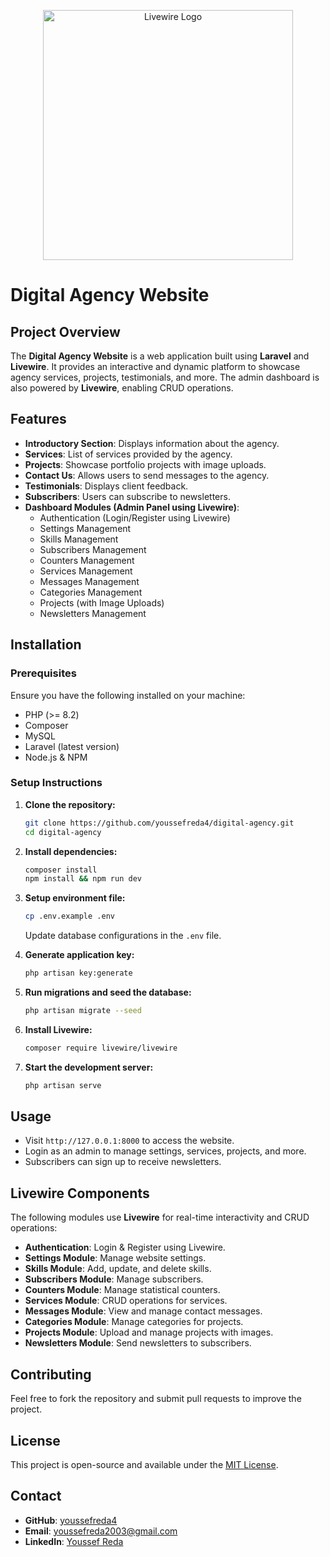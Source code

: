 <p align="center"><a href="https://livewire.laravel.com" target="_blank"><img src="https://livewire.laravel.com/img/logo.svg" width="400" alt="Livewire Logo"></a></p>

# Digital Agency Website

## Project Overview
The **Digital Agency Website** is a web application built using **Laravel** and **Livewire**. It provides an interactive and dynamic platform to showcase agency services, projects, testimonials, and more. The admin dashboard is also powered by **Livewire**, enabling CRUD operations.

## Features
- **Introductory Section**: Displays information about the agency.
- **Services**: List of services provided by the agency.
- **Projects**: Showcase portfolio projects with image uploads.
- **Contact Us**: Allows users to send messages to the agency.
- **Testimonials**: Displays client feedback.
- **Subscribers**: Users can subscribe to newsletters.
- **Dashboard Modules (Admin Panel using Livewire)**:
  - Authentication (Login/Register using Livewire)
  - Settings Management
  - Skills Management
  - Subscribers Management
  - Counters Management
  - Services Management
  - Messages Management
  - Categories Management
  - Projects (with Image Uploads)
  - Newsletters Management

## Installation

### Prerequisites
Ensure you have the following installed on your machine:
- PHP (>= 8.2)
- Composer
- MySQL
- Laravel (latest version)
- Node.js & NPM

### Setup Instructions
1. **Clone the repository:**
   ```sh
   git clone https://github.com/youssefreda4/digital-agency.git
   cd digital-agency
   ```

2. **Install dependencies:**
   ```sh
   composer install
   npm install && npm run dev
   ```

3. **Setup environment file:**
   ```sh
   cp .env.example .env
   ```
   Update database configurations in the `.env` file.

4. **Generate application key:**
   ```sh
   php artisan key:generate
   ```

5. **Run migrations and seed the database:**
   ```sh
   php artisan migrate --seed
   ```

6. **Install Livewire:**
   ```sh
   composer require livewire/livewire
   ```

7. **Start the development server:**
   ```sh
   php artisan serve
   ```

## Usage
- Visit `http://127.0.0.1:8000` to access the website.
- Login as an admin to manage settings, services, projects, and more.
- Subscribers can sign up to receive newsletters.

## Livewire Components
The following modules use **Livewire** for real-time interactivity and CRUD operations:
- **Authentication**: Login & Register using Livewire.
- **Settings Module**: Manage website settings.
- **Skills Module**: Add, update, and delete skills.
- **Subscribers Module**: Manage subscribers.
- **Counters Module**: Manage statistical counters.
- **Services Module**: CRUD operations for services.
- **Messages Module**: View and manage contact messages.
- **Categories Module**: Manage categories for projects.
- **Projects Module**: Upload and manage projects with images.
- **Newsletters Module**: Send newsletters to subscribers.

## Contributing
Feel free to fork the repository and submit pull requests to improve the project.

## License
This project is open-source and available under the [MIT License](LICENSE).

## Contact
- **GitHub**: [youssefreda4](https://github.com/youssefreda4/digital-agency.git)
- **Email**: youssefreda2003@gmail.com
- **LinkedIn**: [Youssef Reda](https://www.linkedin.com/in/youssef-reda-5696b8300)


